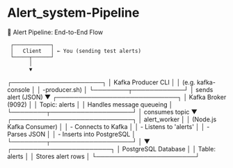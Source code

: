 # Alert_system-Pipeline

🔁  Alert Pipeline: End-to-End Flow

     ┌────────────┐
     │   Client   │ ← You (sending test alerts)
     └─────┬──────┘
           │
           ▼
 ┌─────────────────────┐
 │  Kafka Producer CLI │
 │ (e.g. kafka-console │
 │   -producer.sh)     │
 └────────┬────────────┘
          │ sends alert (JSON)
          ▼
 ┌────────────────────────────┐
 │     Kafka Broker (9092)    │
 │  Topic: alerts             │
 │  Handles message queueing  │
 └────────┬───────────────────┘
          │ consumes topic
          ▼
 ┌────────────────────────────┐
 │     alert_worker           │
 │ (Node.js Kafka Consumer)   │
 │  - Connects to Kafka       │
 │  - Listens to 'alerts'     │
 │  - Parses JSON             │
 │  - Inserts into PostgreSQL │
 └────────┬───────────────────┘
          │
          ▼
 ┌───────────────────────┐
 │  PostgreSQL Database  │
 │  Table: alerts        │
 │  Stores alert rows    │
 └───────────────────────┘
